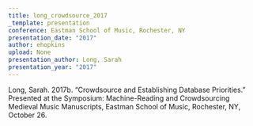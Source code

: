 ```yaml
---
title: long_crowdsource_2017
_template: presentation
conference: Eastman School of Music, Rochester, NY
presentation_date: "2017"
author: ehopkins
upload: None
presentation_author: Long, Sarah
presentation_year: "2017"
---
```

Long, Sarah. 2017b. “Crowdsource and Establishing Database Priorities.” Presented at the Symposium: Machine-Reading and Crowdsourcing Medieval Music Manuscripts, Eastman School of Music, Rochester, NY, October 26.